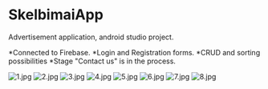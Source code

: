 # SkelbimaiApp

Advertisement application, android studio project.

*Connected to Firebase.
*Login and Registration forms.
*CRUD and sorting possibilities
*Stage "Contact us" is in the process.


![1.jpg](https://github.com/KestutisRuockus/SkelbimaiApp/blob/master/1.jpg)
![2.jpg](https://github.com/KestutisRuockus/SkelbimaiApp/blob/master/2.jpg)
![3.jpg](https://github.com/KestutisRuockus/SkelbimaiApp/blob/master/3.jpg)
![4.jpg](https://github.com/KestutisRuockus/SkelbimaiApp/blob/master/4.jpg)
![5.jpg](https://github.com/KestutisRuockus/SkelbimaiApp/blob/master/5.jpg)
![6.jpg](https://github.com/KestutisRuockus/SkelbimaiApp/blob/master/6.jpg)
![7.jpg](https://github.com/KestutisRuockus/SkelbimaiApp/blob/master/7.jpg)
![8.jpg](https://github.com/KestutisRuockus/SkelbimaiApp/blob/master/8.jpg)
